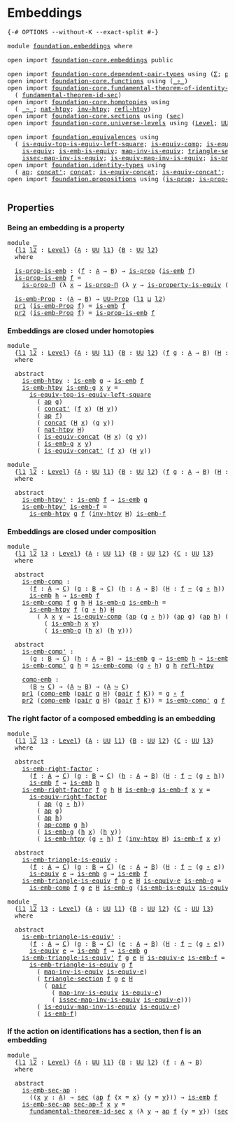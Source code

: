 # Embeddings

<pre class="Agda"><a id="23" class="Symbol">{-#</a> <a id="27" class="Keyword">OPTIONS</a> <a id="35" class="Pragma">--without-K</a> <a id="47" class="Pragma">--exact-split</a> <a id="61" class="Symbol">#-}</a>

<a id="66" class="Keyword">module</a> <a id="73" href="foundation.embeddings.html" class="Module">foundation.embeddings</a> <a id="95" class="Keyword">where</a>

<a id="102" class="Keyword">open</a> <a id="107" class="Keyword">import</a> <a id="114" href="foundation-core.embeddings.html" class="Module">foundation-core.embeddings</a> <a id="141" class="Keyword">public</a>

<a id="149" class="Keyword">open</a> <a id="154" class="Keyword">import</a> <a id="161" href="foundation-core.dependent-pair-types.html" class="Module">foundation-core.dependent-pair-types</a> <a id="198" class="Keyword">using</a> <a id="204" class="Symbol">(</a><a id="205" href="foundation-core.dependent-pair-types.html#502" class="Record">Σ</a><a id="206" class="Symbol">;</a> <a id="208" href="foundation-core.dependent-pair-types.html#575" class="InductiveConstructor">pair</a><a id="212" class="Symbol">;</a> <a id="214" href="foundation-core.dependent-pair-types.html#592" class="Field">pr1</a><a id="217" class="Symbol">;</a> <a id="219" href="foundation-core.dependent-pair-types.html#604" class="Field">pr2</a><a id="222" class="Symbol">)</a>
<a id="224" class="Keyword">open</a> <a id="229" class="Keyword">import</a> <a id="236" href="foundation-core.functions.html" class="Module">foundation-core.functions</a> <a id="262" class="Keyword">using</a> <a id="268" class="Symbol">(</a><a id="269" href="foundation-core.functions.html#407" class="Function Operator">_∘_</a><a id="272" class="Symbol">)</a>
<a id="274" class="Keyword">open</a> <a id="279" class="Keyword">import</a> <a id="286" href="foundation-core.fundamental-theorem-of-identity-types.html" class="Module">foundation-core.fundamental-theorem-of-identity-types</a> <a id="340" class="Keyword">using</a>
  <a id="348" class="Symbol">(</a> <a id="350" href="foundation-core.fundamental-theorem-of-identity-types.html#4029" class="Function">fundamental-theorem-id-sec</a><a id="376" class="Symbol">)</a>
<a id="378" class="Keyword">open</a> <a id="383" class="Keyword">import</a> <a id="390" href="foundation-core.homotopies.html" class="Module">foundation-core.homotopies</a> <a id="417" class="Keyword">using</a>
  <a id="425" class="Symbol">(</a> <a id="427" href="foundation-core.homotopies.html#467" class="Function Operator">_~_</a><a id="430" class="Symbol">;</a> <a id="432" href="foundation-core.homotopies.html#3430" class="Function">nat-htpy</a><a id="440" class="Symbol">;</a> <a id="442" href="foundation-core.homotopies.html#889" class="Function">inv-htpy</a><a id="450" class="Symbol">;</a> <a id="452" href="foundation-core.homotopies.html#632" class="Function">refl-htpy</a><a id="461" class="Symbol">)</a>
<a id="463" class="Keyword">open</a> <a id="468" class="Keyword">import</a> <a id="475" href="foundation-core.sections.html" class="Module">foundation-core.sections</a> <a id="500" class="Keyword">using</a> <a id="506" class="Symbol">(</a><a id="507" href="foundation-core.sections.html#521" class="Function">sec</a><a id="510" class="Symbol">)</a>
<a id="512" class="Keyword">open</a> <a id="517" class="Keyword">import</a> <a id="524" href="foundation-core.universe-levels.html" class="Module">foundation-core.universe-levels</a> <a id="556" class="Keyword">using</a> <a id="562" class="Symbol">(</a><a id="563" href="Agda.Primitive.html#597" class="Postulate">Level</a><a id="568" class="Symbol">;</a> <a id="570" href="foundation-core.universe-levels.html#222" class="Primitive">UU</a><a id="572" class="Symbol">;</a> <a id="574" href="Agda.Primitive.html#810" class="Primitive Operator">_⊔_</a><a id="577" class="Symbol">)</a>

<a id="580" class="Keyword">open</a> <a id="585" class="Keyword">import</a> <a id="592" href="foundation.equivalences.html" class="Module">foundation.equivalences</a> <a id="616" class="Keyword">using</a>
  <a id="624" class="Symbol">(</a> <a id="626" href="foundation-core.equivalences.html#14128" class="Function">is-equiv-top-is-equiv-left-square</a><a id="659" class="Symbol">;</a> <a id="661" href="foundation-core.equivalences.html#7183" class="Function">is-equiv-comp</a><a id="674" class="Symbol">;</a> <a id="676" href="foundation-core.equivalences.html#8856" class="Function">is-equiv-right-factor</a><a id="697" class="Symbol">;</a>
    <a id="703" href="foundation-core.equivalences.html#1542" class="Function">is-equiv</a><a id="711" class="Symbol">;</a> <a id="713" href="foundation-core.equivalences.html#15380" class="Function">is-emb-is-equiv</a><a id="728" class="Symbol">;</a> <a id="730" href="foundation-core.equivalences.html#4173" class="Function">map-inv-is-equiv</a><a id="746" class="Symbol">;</a> <a id="748" href="foundation-core.equivalences.html#6036" class="Function">triangle-section</a><a id="764" class="Symbol">;</a>
    <a id="770" href="foundation-core.equivalences.html#4251" class="Function">issec-map-inv-is-equiv</a><a id="792" class="Symbol">;</a> <a id="794" href="foundation-core.equivalences.html#4706" class="Function">is-equiv-map-inv-is-equiv</a><a id="819" class="Symbol">;</a> <a id="821" href="foundation.equivalences.html#13407" class="Function">is-property-is-equiv</a><a id="841" class="Symbol">)</a>
<a id="843" class="Keyword">open</a> <a id="848" class="Keyword">import</a> <a id="855" href="foundation.identity-types.html" class="Module">foundation.identity-types</a> <a id="881" class="Keyword">using</a>
  <a id="889" class="Symbol">(</a> <a id="891" href="foundation-core.identity-types.html#2853" class="Function">ap</a><a id="893" class="Symbol">;</a> <a id="895" href="foundation-core.identity-types.html#1384" class="Function">concat&#39;</a><a id="902" class="Symbol">;</a> <a id="904" href="foundation-core.identity-types.html#1302" class="Function">concat</a><a id="910" class="Symbol">;</a> <a id="912" href="foundation.identity-types.html#1705" class="Function">is-equiv-concat</a><a id="927" class="Symbol">;</a> <a id="929" href="foundation.identity-types.html#2476" class="Function">is-equiv-concat&#39;</a><a id="945" class="Symbol">;</a> <a id="947" href="foundation-core.identity-types.html#3117" class="Function">ap-comp</a><a id="954" class="Symbol">)</a>
<a id="956" class="Keyword">open</a> <a id="961" class="Keyword">import</a> <a id="968" href="foundation.propositions.html" class="Module">foundation.propositions</a> <a id="992" class="Keyword">using</a> <a id="998" class="Symbol">(</a><a id="999" href="foundation-core.propositions.html#1246" class="Function">is-prop</a><a id="1006" class="Symbol">;</a> <a id="1008" href="foundation.propositions.html#1492" class="Function">is-prop-Π</a><a id="1017" class="Symbol">;</a> <a id="1019" href="foundation-core.propositions.html#1322" class="Function">UU-Prop</a><a id="1026" class="Symbol">)</a>

</pre>
## Properties

### Being an embedding is a property

<pre class="Agda"><a id="1095" class="Keyword">module</a> <a id="1102" href="foundation.embeddings.html#1102" class="Module">_</a>
  <a id="1106" class="Symbol">{</a><a id="1107" href="foundation.embeddings.html#1107" class="Bound">l1</a> <a id="1110" href="foundation.embeddings.html#1110" class="Bound">l2</a> <a id="1113" class="Symbol">:</a> <a id="1115" href="Agda.Primitive.html#597" class="Postulate">Level</a><a id="1120" class="Symbol">}</a> <a id="1122" class="Symbol">{</a><a id="1123" href="foundation.embeddings.html#1123" class="Bound">A</a> <a id="1125" class="Symbol">:</a> <a id="1127" href="foundation-core.universe-levels.html#222" class="Primitive">UU</a> <a id="1130" href="foundation.embeddings.html#1107" class="Bound">l1</a><a id="1132" class="Symbol">}</a> <a id="1134" class="Symbol">{</a><a id="1135" href="foundation.embeddings.html#1135" class="Bound">B</a> <a id="1137" class="Symbol">:</a> <a id="1139" href="foundation-core.universe-levels.html#222" class="Primitive">UU</a> <a id="1142" href="foundation.embeddings.html#1110" class="Bound">l2</a><a id="1144" class="Symbol">}</a>
  <a id="1148" class="Keyword">where</a>
  
  <a id="1159" href="foundation.embeddings.html#1159" class="Function">is-prop-is-emb</a> <a id="1174" class="Symbol">:</a> <a id="1176" class="Symbol">(</a><a id="1177" href="foundation.embeddings.html#1177" class="Bound">f</a> <a id="1179" class="Symbol">:</a> <a id="1181" href="foundation.embeddings.html#1123" class="Bound">A</a> <a id="1183" class="Symbol">→</a> <a id="1185" href="foundation.embeddings.html#1135" class="Bound">B</a><a id="1186" class="Symbol">)</a> <a id="1188" class="Symbol">→</a> <a id="1190" href="foundation-core.propositions.html#1246" class="Function">is-prop</a> <a id="1198" class="Symbol">(</a><a id="1199" href="foundation-core.embeddings.html#980" class="Function">is-emb</a> <a id="1206" href="foundation.embeddings.html#1177" class="Bound">f</a><a id="1207" class="Symbol">)</a>
  <a id="1211" href="foundation.embeddings.html#1159" class="Function">is-prop-is-emb</a> <a id="1226" href="foundation.embeddings.html#1226" class="Bound">f</a> <a id="1228" class="Symbol">=</a>
    <a id="1234" href="foundation.propositions.html#1492" class="Function">is-prop-Π</a> <a id="1244" class="Symbol">(λ</a> <a id="1247" href="foundation.embeddings.html#1247" class="Bound">x</a> <a id="1249" class="Symbol">→</a> <a id="1251" href="foundation.propositions.html#1492" class="Function">is-prop-Π</a> <a id="1261" class="Symbol">(λ</a> <a id="1264" href="foundation.embeddings.html#1264" class="Bound">y</a> <a id="1266" class="Symbol">→</a> <a id="1268" href="foundation.equivalences.html#13407" class="Function">is-property-is-equiv</a> <a id="1289" class="Symbol">(</a><a id="1290" href="foundation-core.identity-types.html#2853" class="Function">ap</a> <a id="1293" href="foundation.embeddings.html#1226" class="Bound">f</a><a id="1294" class="Symbol">)))</a>

  <a id="1301" href="foundation.embeddings.html#1301" class="Function">is-emb-Prop</a> <a id="1313" class="Symbol">:</a> <a id="1315" class="Symbol">(</a><a id="1316" href="foundation.embeddings.html#1123" class="Bound">A</a> <a id="1318" class="Symbol">→</a> <a id="1320" href="foundation.embeddings.html#1135" class="Bound">B</a><a id="1321" class="Symbol">)</a> <a id="1323" class="Symbol">→</a> <a id="1325" href="foundation-core.propositions.html#1322" class="Function">UU-Prop</a> <a id="1333" class="Symbol">(</a><a id="1334" href="foundation.embeddings.html#1107" class="Bound">l1</a> <a id="1337" href="Agda.Primitive.html#810" class="Primitive Operator">⊔</a> <a id="1339" href="foundation.embeddings.html#1110" class="Bound">l2</a><a id="1341" class="Symbol">)</a>
  <a id="1345" href="foundation-core.dependent-pair-types.html#592" class="Field">pr1</a> <a id="1349" class="Symbol">(</a><a id="1350" href="foundation.embeddings.html#1301" class="Function">is-emb-Prop</a> <a id="1362" href="foundation.embeddings.html#1362" class="Bound">f</a><a id="1363" class="Symbol">)</a> <a id="1365" class="Symbol">=</a> <a id="1367" href="foundation-core.embeddings.html#980" class="Function">is-emb</a> <a id="1374" href="foundation.embeddings.html#1362" class="Bound">f</a>
  <a id="1378" href="foundation-core.dependent-pair-types.html#604" class="Field">pr2</a> <a id="1382" class="Symbol">(</a><a id="1383" href="foundation.embeddings.html#1301" class="Function">is-emb-Prop</a> <a id="1395" href="foundation.embeddings.html#1395" class="Bound">f</a><a id="1396" class="Symbol">)</a> <a id="1398" class="Symbol">=</a> <a id="1400" href="foundation.embeddings.html#1159" class="Function">is-prop-is-emb</a> <a id="1415" href="foundation.embeddings.html#1395" class="Bound">f</a>
</pre>
### Embeddings are closed under homotopies

<pre class="Agda"><a id="1474" class="Keyword">module</a> <a id="1481" href="foundation.embeddings.html#1481" class="Module">_</a>
  <a id="1485" class="Symbol">{</a><a id="1486" href="foundation.embeddings.html#1486" class="Bound">l1</a> <a id="1489" href="foundation.embeddings.html#1489" class="Bound">l2</a> <a id="1492" class="Symbol">:</a> <a id="1494" href="Agda.Primitive.html#597" class="Postulate">Level</a><a id="1499" class="Symbol">}</a> <a id="1501" class="Symbol">{</a><a id="1502" href="foundation.embeddings.html#1502" class="Bound">A</a> <a id="1504" class="Symbol">:</a> <a id="1506" href="foundation-core.universe-levels.html#222" class="Primitive">UU</a> <a id="1509" href="foundation.embeddings.html#1486" class="Bound">l1</a><a id="1511" class="Symbol">}</a> <a id="1513" class="Symbol">{</a><a id="1514" href="foundation.embeddings.html#1514" class="Bound">B</a> <a id="1516" class="Symbol">:</a> <a id="1518" href="foundation-core.universe-levels.html#222" class="Primitive">UU</a> <a id="1521" href="foundation.embeddings.html#1489" class="Bound">l2</a><a id="1523" class="Symbol">}</a> <a id="1525" class="Symbol">(</a><a id="1526" href="foundation.embeddings.html#1526" class="Bound">f</a> <a id="1528" href="foundation.embeddings.html#1528" class="Bound">g</a> <a id="1530" class="Symbol">:</a> <a id="1532" href="foundation.embeddings.html#1502" class="Bound">A</a> <a id="1534" class="Symbol">→</a> <a id="1536" href="foundation.embeddings.html#1514" class="Bound">B</a><a id="1537" class="Symbol">)</a> <a id="1539" class="Symbol">(</a><a id="1540" href="foundation.embeddings.html#1540" class="Bound">H</a> <a id="1542" class="Symbol">:</a> <a id="1544" href="foundation.embeddings.html#1526" class="Bound">f</a> <a id="1546" href="foundation-core.homotopies.html#467" class="Function Operator">~</a> <a id="1548" href="foundation.embeddings.html#1528" class="Bound">g</a><a id="1549" class="Symbol">)</a>
  <a id="1553" class="Keyword">where</a>

  <a id="1562" class="Keyword">abstract</a>
    <a id="1575" href="foundation.embeddings.html#1575" class="Function">is-emb-htpy</a> <a id="1587" class="Symbol">:</a> <a id="1589" href="foundation-core.embeddings.html#980" class="Function">is-emb</a> <a id="1596" href="foundation.embeddings.html#1528" class="Bound">g</a> <a id="1598" class="Symbol">→</a> <a id="1600" href="foundation-core.embeddings.html#980" class="Function">is-emb</a> <a id="1607" href="foundation.embeddings.html#1526" class="Bound">f</a>
    <a id="1613" href="foundation.embeddings.html#1575" class="Function">is-emb-htpy</a> <a id="1625" href="foundation.embeddings.html#1625" class="Bound">is-emb-g</a> <a id="1634" href="foundation.embeddings.html#1634" class="Bound">x</a> <a id="1636" href="foundation.embeddings.html#1636" class="Bound">y</a> <a id="1638" class="Symbol">=</a>
      <a id="1646" href="foundation-core.equivalences.html#14128" class="Function">is-equiv-top-is-equiv-left-square</a>
        <a id="1688" class="Symbol">(</a> <a id="1690" href="foundation-core.identity-types.html#2853" class="Function">ap</a> <a id="1693" href="foundation.embeddings.html#1528" class="Bound">g</a><a id="1694" class="Symbol">)</a>
        <a id="1704" class="Symbol">(</a> <a id="1706" href="foundation-core.identity-types.html#1384" class="Function">concat&#39;</a> <a id="1714" class="Symbol">(</a><a id="1715" href="foundation.embeddings.html#1526" class="Bound">f</a> <a id="1717" href="foundation.embeddings.html#1634" class="Bound">x</a><a id="1718" class="Symbol">)</a> <a id="1720" class="Symbol">(</a><a id="1721" href="foundation.embeddings.html#1540" class="Bound">H</a> <a id="1723" href="foundation.embeddings.html#1636" class="Bound">y</a><a id="1724" class="Symbol">))</a>
        <a id="1735" class="Symbol">(</a> <a id="1737" href="foundation-core.identity-types.html#2853" class="Function">ap</a> <a id="1740" href="foundation.embeddings.html#1526" class="Bound">f</a><a id="1741" class="Symbol">)</a>
        <a id="1751" class="Symbol">(</a> <a id="1753" href="foundation-core.identity-types.html#1302" class="Function">concat</a> <a id="1760" class="Symbol">(</a><a id="1761" href="foundation.embeddings.html#1540" class="Bound">H</a> <a id="1763" href="foundation.embeddings.html#1634" class="Bound">x</a><a id="1764" class="Symbol">)</a> <a id="1766" class="Symbol">(</a><a id="1767" href="foundation.embeddings.html#1528" class="Bound">g</a> <a id="1769" href="foundation.embeddings.html#1636" class="Bound">y</a><a id="1770" class="Symbol">))</a>
        <a id="1781" class="Symbol">(</a> <a id="1783" href="foundation-core.homotopies.html#3430" class="Function">nat-htpy</a> <a id="1792" href="foundation.embeddings.html#1540" class="Bound">H</a><a id="1793" class="Symbol">)</a>
        <a id="1803" class="Symbol">(</a> <a id="1805" href="foundation.identity-types.html#1705" class="Function">is-equiv-concat</a> <a id="1821" class="Symbol">(</a><a id="1822" href="foundation.embeddings.html#1540" class="Bound">H</a> <a id="1824" href="foundation.embeddings.html#1634" class="Bound">x</a><a id="1825" class="Symbol">)</a> <a id="1827" class="Symbol">(</a><a id="1828" href="foundation.embeddings.html#1528" class="Bound">g</a> <a id="1830" href="foundation.embeddings.html#1636" class="Bound">y</a><a id="1831" class="Symbol">))</a>
        <a id="1842" class="Symbol">(</a> <a id="1844" href="foundation.embeddings.html#1625" class="Bound">is-emb-g</a> <a id="1853" href="foundation.embeddings.html#1634" class="Bound">x</a> <a id="1855" href="foundation.embeddings.html#1636" class="Bound">y</a><a id="1856" class="Symbol">)</a>
        <a id="1866" class="Symbol">(</a> <a id="1868" href="foundation.identity-types.html#2476" class="Function">is-equiv-concat&#39;</a> <a id="1885" class="Symbol">(</a><a id="1886" href="foundation.embeddings.html#1526" class="Bound">f</a> <a id="1888" href="foundation.embeddings.html#1634" class="Bound">x</a><a id="1889" class="Symbol">)</a> <a id="1891" class="Symbol">(</a><a id="1892" href="foundation.embeddings.html#1540" class="Bound">H</a> <a id="1894" href="foundation.embeddings.html#1636" class="Bound">y</a><a id="1895" class="Symbol">))</a>

<a id="1899" class="Keyword">module</a> <a id="1906" href="foundation.embeddings.html#1906" class="Module">_</a>
  <a id="1910" class="Symbol">{</a><a id="1911" href="foundation.embeddings.html#1911" class="Bound">l1</a> <a id="1914" href="foundation.embeddings.html#1914" class="Bound">l2</a> <a id="1917" class="Symbol">:</a> <a id="1919" href="Agda.Primitive.html#597" class="Postulate">Level</a><a id="1924" class="Symbol">}</a> <a id="1926" class="Symbol">{</a><a id="1927" href="foundation.embeddings.html#1927" class="Bound">A</a> <a id="1929" class="Symbol">:</a> <a id="1931" href="foundation-core.universe-levels.html#222" class="Primitive">UU</a> <a id="1934" href="foundation.embeddings.html#1911" class="Bound">l1</a><a id="1936" class="Symbol">}</a> <a id="1938" class="Symbol">{</a><a id="1939" href="foundation.embeddings.html#1939" class="Bound">B</a> <a id="1941" class="Symbol">:</a> <a id="1943" href="foundation-core.universe-levels.html#222" class="Primitive">UU</a> <a id="1946" href="foundation.embeddings.html#1914" class="Bound">l2</a><a id="1948" class="Symbol">}</a> <a id="1950" class="Symbol">(</a><a id="1951" href="foundation.embeddings.html#1951" class="Bound">f</a> <a id="1953" href="foundation.embeddings.html#1953" class="Bound">g</a> <a id="1955" class="Symbol">:</a> <a id="1957" href="foundation.embeddings.html#1927" class="Bound">A</a> <a id="1959" class="Symbol">→</a> <a id="1961" href="foundation.embeddings.html#1939" class="Bound">B</a><a id="1962" class="Symbol">)</a> <a id="1964" class="Symbol">(</a><a id="1965" href="foundation.embeddings.html#1965" class="Bound">H</a> <a id="1967" class="Symbol">:</a> <a id="1969" href="foundation.embeddings.html#1951" class="Bound">f</a> <a id="1971" href="foundation-core.homotopies.html#467" class="Function Operator">~</a> <a id="1973" href="foundation.embeddings.html#1953" class="Bound">g</a><a id="1974" class="Symbol">)</a>
  <a id="1978" class="Keyword">where</a>
  
  <a id="1989" class="Keyword">abstract</a>
    <a id="2002" href="foundation.embeddings.html#2002" class="Function">is-emb-htpy&#39;</a> <a id="2015" class="Symbol">:</a> <a id="2017" href="foundation-core.embeddings.html#980" class="Function">is-emb</a> <a id="2024" href="foundation.embeddings.html#1951" class="Bound">f</a> <a id="2026" class="Symbol">→</a> <a id="2028" href="foundation-core.embeddings.html#980" class="Function">is-emb</a> <a id="2035" href="foundation.embeddings.html#1953" class="Bound">g</a>
    <a id="2041" href="foundation.embeddings.html#2002" class="Function">is-emb-htpy&#39;</a> <a id="2054" href="foundation.embeddings.html#2054" class="Bound">is-emb-f</a> <a id="2063" class="Symbol">=</a>
      <a id="2071" href="foundation.embeddings.html#1575" class="Function">is-emb-htpy</a> <a id="2083" href="foundation.embeddings.html#1953" class="Bound">g</a> <a id="2085" href="foundation.embeddings.html#1951" class="Bound">f</a> <a id="2087" class="Symbol">(</a><a id="2088" href="foundation-core.homotopies.html#889" class="Function">inv-htpy</a> <a id="2097" href="foundation.embeddings.html#1965" class="Bound">H</a><a id="2098" class="Symbol">)</a> <a id="2100" href="foundation.embeddings.html#2054" class="Bound">is-emb-f</a>
</pre>
### Embeddings are closed under composition

<pre class="Agda"><a id="2167" class="Keyword">module</a> <a id="2174" href="foundation.embeddings.html#2174" class="Module">_</a>
  <a id="2178" class="Symbol">{</a><a id="2179" href="foundation.embeddings.html#2179" class="Bound">l1</a> <a id="2182" href="foundation.embeddings.html#2182" class="Bound">l2</a> <a id="2185" href="foundation.embeddings.html#2185" class="Bound">l3</a> <a id="2188" class="Symbol">:</a> <a id="2190" href="Agda.Primitive.html#597" class="Postulate">Level</a><a id="2195" class="Symbol">}</a> <a id="2197" class="Symbol">{</a><a id="2198" href="foundation.embeddings.html#2198" class="Bound">A</a> <a id="2200" class="Symbol">:</a> <a id="2202" href="foundation-core.universe-levels.html#222" class="Primitive">UU</a> <a id="2205" href="foundation.embeddings.html#2179" class="Bound">l1</a><a id="2207" class="Symbol">}</a> <a id="2209" class="Symbol">{</a><a id="2210" href="foundation.embeddings.html#2210" class="Bound">B</a> <a id="2212" class="Symbol">:</a> <a id="2214" href="foundation-core.universe-levels.html#222" class="Primitive">UU</a> <a id="2217" href="foundation.embeddings.html#2182" class="Bound">l2</a><a id="2219" class="Symbol">}</a> <a id="2221" class="Symbol">{</a><a id="2222" href="foundation.embeddings.html#2222" class="Bound">C</a> <a id="2224" class="Symbol">:</a> <a id="2226" href="foundation-core.universe-levels.html#222" class="Primitive">UU</a> <a id="2229" href="foundation.embeddings.html#2185" class="Bound">l3</a><a id="2231" class="Symbol">}</a>
  <a id="2235" class="Keyword">where</a>

  <a id="2244" class="Keyword">abstract</a>
    <a id="2257" href="foundation.embeddings.html#2257" class="Function">is-emb-comp</a> <a id="2269" class="Symbol">:</a>
      <a id="2277" class="Symbol">(</a><a id="2278" href="foundation.embeddings.html#2278" class="Bound">f</a> <a id="2280" class="Symbol">:</a> <a id="2282" href="foundation.embeddings.html#2198" class="Bound">A</a> <a id="2284" class="Symbol">→</a> <a id="2286" href="foundation.embeddings.html#2222" class="Bound">C</a><a id="2287" class="Symbol">)</a> <a id="2289" class="Symbol">(</a><a id="2290" href="foundation.embeddings.html#2290" class="Bound">g</a> <a id="2292" class="Symbol">:</a> <a id="2294" href="foundation.embeddings.html#2210" class="Bound">B</a> <a id="2296" class="Symbol">→</a> <a id="2298" href="foundation.embeddings.html#2222" class="Bound">C</a><a id="2299" class="Symbol">)</a> <a id="2301" class="Symbol">(</a><a id="2302" href="foundation.embeddings.html#2302" class="Bound">h</a> <a id="2304" class="Symbol">:</a> <a id="2306" href="foundation.embeddings.html#2198" class="Bound">A</a> <a id="2308" class="Symbol">→</a> <a id="2310" href="foundation.embeddings.html#2210" class="Bound">B</a><a id="2311" class="Symbol">)</a> <a id="2313" class="Symbol">(</a><a id="2314" href="foundation.embeddings.html#2314" class="Bound">H</a> <a id="2316" class="Symbol">:</a> <a id="2318" href="foundation.embeddings.html#2278" class="Bound">f</a> <a id="2320" href="foundation-core.homotopies.html#467" class="Function Operator">~</a> <a id="2322" class="Symbol">(</a><a id="2323" href="foundation.embeddings.html#2290" class="Bound">g</a> <a id="2325" href="foundation-core.functions.html#407" class="Function Operator">∘</a> <a id="2327" href="foundation.embeddings.html#2302" class="Bound">h</a><a id="2328" class="Symbol">))</a> <a id="2331" class="Symbol">→</a> <a id="2333" href="foundation-core.embeddings.html#980" class="Function">is-emb</a> <a id="2340" href="foundation.embeddings.html#2290" class="Bound">g</a> <a id="2342" class="Symbol">→</a>
      <a id="2350" href="foundation-core.embeddings.html#980" class="Function">is-emb</a> <a id="2357" href="foundation.embeddings.html#2302" class="Bound">h</a> <a id="2359" class="Symbol">→</a> <a id="2361" href="foundation-core.embeddings.html#980" class="Function">is-emb</a> <a id="2368" href="foundation.embeddings.html#2278" class="Bound">f</a>
    <a id="2374" href="foundation.embeddings.html#2257" class="Function">is-emb-comp</a> <a id="2386" href="foundation.embeddings.html#2386" class="Bound">f</a> <a id="2388" href="foundation.embeddings.html#2388" class="Bound">g</a> <a id="2390" href="foundation.embeddings.html#2390" class="Bound">h</a> <a id="2392" href="foundation.embeddings.html#2392" class="Bound">H</a> <a id="2394" href="foundation.embeddings.html#2394" class="Bound">is-emb-g</a> <a id="2403" href="foundation.embeddings.html#2403" class="Bound">is-emb-h</a> <a id="2412" class="Symbol">=</a>
      <a id="2420" href="foundation.embeddings.html#1575" class="Function">is-emb-htpy</a> <a id="2432" href="foundation.embeddings.html#2386" class="Bound">f</a> <a id="2434" class="Symbol">(</a><a id="2435" href="foundation.embeddings.html#2388" class="Bound">g</a> <a id="2437" href="foundation-core.functions.html#407" class="Function Operator">∘</a> <a id="2439" href="foundation.embeddings.html#2390" class="Bound">h</a><a id="2440" class="Symbol">)</a> <a id="2442" href="foundation.embeddings.html#2392" class="Bound">H</a>
        <a id="2452" class="Symbol">(</a> <a id="2454" class="Symbol">λ</a> <a id="2456" href="foundation.embeddings.html#2456" class="Bound">x</a> <a id="2458" href="foundation.embeddings.html#2458" class="Bound">y</a> <a id="2460" class="Symbol">→</a> <a id="2462" href="foundation-core.equivalences.html#7183" class="Function">is-equiv-comp</a> <a id="2476" class="Symbol">(</a><a id="2477" href="foundation-core.identity-types.html#2853" class="Function">ap</a> <a id="2480" class="Symbol">(</a><a id="2481" href="foundation.embeddings.html#2388" class="Bound">g</a> <a id="2483" href="foundation-core.functions.html#407" class="Function Operator">∘</a> <a id="2485" href="foundation.embeddings.html#2390" class="Bound">h</a><a id="2486" class="Symbol">))</a> <a id="2489" class="Symbol">(</a><a id="2490" href="foundation-core.identity-types.html#2853" class="Function">ap</a> <a id="2493" href="foundation.embeddings.html#2388" class="Bound">g</a><a id="2494" class="Symbol">)</a> <a id="2496" class="Symbol">(</a><a id="2497" href="foundation-core.identity-types.html#2853" class="Function">ap</a> <a id="2500" href="foundation.embeddings.html#2390" class="Bound">h</a><a id="2501" class="Symbol">)</a> <a id="2503" class="Symbol">(</a><a id="2504" href="foundation-core.identity-types.html#3117" class="Function">ap-comp</a> <a id="2512" href="foundation.embeddings.html#2388" class="Bound">g</a> <a id="2514" href="foundation.embeddings.html#2390" class="Bound">h</a><a id="2515" class="Symbol">)</a>
          <a id="2527" class="Symbol">(</a> <a id="2529" href="foundation.embeddings.html#2403" class="Bound">is-emb-h</a> <a id="2538" href="foundation.embeddings.html#2456" class="Bound">x</a> <a id="2540" href="foundation.embeddings.html#2458" class="Bound">y</a><a id="2541" class="Symbol">)</a>
          <a id="2553" class="Symbol">(</a> <a id="2555" href="foundation.embeddings.html#2394" class="Bound">is-emb-g</a> <a id="2564" class="Symbol">(</a><a id="2565" href="foundation.embeddings.html#2390" class="Bound">h</a> <a id="2567" href="foundation.embeddings.html#2456" class="Bound">x</a><a id="2568" class="Symbol">)</a> <a id="2570" class="Symbol">(</a><a id="2571" href="foundation.embeddings.html#2390" class="Bound">h</a> <a id="2573" href="foundation.embeddings.html#2458" class="Bound">y</a><a id="2574" class="Symbol">)))</a>

  <a id="2581" class="Keyword">abstract</a>
    <a id="2594" href="foundation.embeddings.html#2594" class="Function">is-emb-comp&#39;</a> <a id="2607" class="Symbol">:</a>
      <a id="2615" class="Symbol">(</a><a id="2616" href="foundation.embeddings.html#2616" class="Bound">g</a> <a id="2618" class="Symbol">:</a> <a id="2620" href="foundation.embeddings.html#2210" class="Bound">B</a> <a id="2622" class="Symbol">→</a> <a id="2624" href="foundation.embeddings.html#2222" class="Bound">C</a><a id="2625" class="Symbol">)</a> <a id="2627" class="Symbol">(</a><a id="2628" href="foundation.embeddings.html#2628" class="Bound">h</a> <a id="2630" class="Symbol">:</a> <a id="2632" href="foundation.embeddings.html#2198" class="Bound">A</a> <a id="2634" class="Symbol">→</a> <a id="2636" href="foundation.embeddings.html#2210" class="Bound">B</a><a id="2637" class="Symbol">)</a> <a id="2639" class="Symbol">→</a> <a id="2641" href="foundation-core.embeddings.html#980" class="Function">is-emb</a> <a id="2648" href="foundation.embeddings.html#2616" class="Bound">g</a> <a id="2650" class="Symbol">→</a> <a id="2652" href="foundation-core.embeddings.html#980" class="Function">is-emb</a> <a id="2659" href="foundation.embeddings.html#2628" class="Bound">h</a> <a id="2661" class="Symbol">→</a> <a id="2663" href="foundation-core.embeddings.html#980" class="Function">is-emb</a> <a id="2670" class="Symbol">(</a><a id="2671" href="foundation.embeddings.html#2616" class="Bound">g</a> <a id="2673" href="foundation-core.functions.html#407" class="Function Operator">∘</a> <a id="2675" href="foundation.embeddings.html#2628" class="Bound">h</a><a id="2676" class="Symbol">)</a>
    <a id="2682" href="foundation.embeddings.html#2594" class="Function">is-emb-comp&#39;</a> <a id="2695" href="foundation.embeddings.html#2695" class="Bound">g</a> <a id="2697" href="foundation.embeddings.html#2697" class="Bound">h</a> <a id="2699" class="Symbol">=</a> <a id="2701" href="foundation.embeddings.html#2257" class="Function">is-emb-comp</a> <a id="2713" class="Symbol">(</a><a id="2714" href="foundation.embeddings.html#2695" class="Bound">g</a> <a id="2716" href="foundation-core.functions.html#407" class="Function Operator">∘</a> <a id="2718" href="foundation.embeddings.html#2697" class="Bound">h</a><a id="2719" class="Symbol">)</a> <a id="2721" href="foundation.embeddings.html#2695" class="Bound">g</a> <a id="2723" href="foundation.embeddings.html#2697" class="Bound">h</a> <a id="2725" href="foundation-core.homotopies.html#632" class="Function">refl-htpy</a>

    <a id="2740" href="foundation.embeddings.html#2740" class="Function">comp-emb</a> <a id="2749" class="Symbol">:</a>
      <a id="2757" class="Symbol">(</a><a id="2758" href="foundation.embeddings.html#2210" class="Bound">B</a> <a id="2760" href="foundation-core.embeddings.html#1062" class="Function Operator">↪</a> <a id="2762" href="foundation.embeddings.html#2222" class="Bound">C</a><a id="2763" class="Symbol">)</a> <a id="2765" class="Symbol">→</a> <a id="2767" class="Symbol">(</a><a id="2768" href="foundation.embeddings.html#2198" class="Bound">A</a> <a id="2770" href="foundation-core.embeddings.html#1062" class="Function Operator">↪</a> <a id="2772" href="foundation.embeddings.html#2210" class="Bound">B</a><a id="2773" class="Symbol">)</a> <a id="2775" class="Symbol">→</a> <a id="2777" class="Symbol">(</a><a id="2778" href="foundation.embeddings.html#2198" class="Bound">A</a> <a id="2780" href="foundation-core.embeddings.html#1062" class="Function Operator">↪</a> <a id="2782" href="foundation.embeddings.html#2222" class="Bound">C</a><a id="2783" class="Symbol">)</a>
    <a id="2789" href="foundation-core.dependent-pair-types.html#592" class="Field">pr1</a> <a id="2793" class="Symbol">(</a><a id="2794" href="foundation.embeddings.html#2740" class="Function">comp-emb</a> <a id="2803" class="Symbol">(</a><a id="2804" href="foundation-core.dependent-pair-types.html#575" class="InductiveConstructor">pair</a> <a id="2809" href="foundation.embeddings.html#2809" class="Bound">g</a> <a id="2811" href="foundation.embeddings.html#2811" class="Bound">H</a><a id="2812" class="Symbol">)</a> <a id="2814" class="Symbol">(</a><a id="2815" href="foundation-core.dependent-pair-types.html#575" class="InductiveConstructor">pair</a> <a id="2820" href="foundation.embeddings.html#2820" class="Bound">f</a> <a id="2822" href="foundation.embeddings.html#2822" class="Bound">K</a><a id="2823" class="Symbol">))</a> <a id="2826" class="Symbol">=</a> <a id="2828" href="foundation.embeddings.html#2809" class="Bound">g</a> <a id="2830" href="foundation-core.functions.html#407" class="Function Operator">∘</a> <a id="2832" href="foundation.embeddings.html#2820" class="Bound">f</a>
    <a id="2838" href="foundation-core.dependent-pair-types.html#604" class="Field">pr2</a> <a id="2842" class="Symbol">(</a><a id="2843" href="foundation.embeddings.html#2740" class="Function">comp-emb</a> <a id="2852" class="Symbol">(</a><a id="2853" href="foundation-core.dependent-pair-types.html#575" class="InductiveConstructor">pair</a> <a id="2858" href="foundation.embeddings.html#2858" class="Bound">g</a> <a id="2860" href="foundation.embeddings.html#2860" class="Bound">H</a><a id="2861" class="Symbol">)</a> <a id="2863" class="Symbol">(</a><a id="2864" href="foundation-core.dependent-pair-types.html#575" class="InductiveConstructor">pair</a> <a id="2869" href="foundation.embeddings.html#2869" class="Bound">f</a> <a id="2871" href="foundation.embeddings.html#2871" class="Bound">K</a><a id="2872" class="Symbol">))</a> <a id="2875" class="Symbol">=</a> <a id="2877" href="foundation.embeddings.html#2594" class="Function">is-emb-comp&#39;</a> <a id="2890" href="foundation.embeddings.html#2858" class="Bound">g</a> <a id="2892" href="foundation.embeddings.html#2869" class="Bound">f</a> <a id="2894" href="foundation.embeddings.html#2860" class="Bound">H</a> <a id="2896" href="foundation.embeddings.html#2871" class="Bound">K</a>
</pre>
### The right factor of a composed embedding is an embedding

<pre class="Agda"><a id="2973" class="Keyword">module</a> <a id="2980" href="foundation.embeddings.html#2980" class="Module">_</a>
  <a id="2984" class="Symbol">{</a><a id="2985" href="foundation.embeddings.html#2985" class="Bound">l1</a> <a id="2988" href="foundation.embeddings.html#2988" class="Bound">l2</a> <a id="2991" href="foundation.embeddings.html#2991" class="Bound">l3</a> <a id="2994" class="Symbol">:</a> <a id="2996" href="Agda.Primitive.html#597" class="Postulate">Level</a><a id="3001" class="Symbol">}</a> <a id="3003" class="Symbol">{</a><a id="3004" href="foundation.embeddings.html#3004" class="Bound">A</a> <a id="3006" class="Symbol">:</a> <a id="3008" href="foundation-core.universe-levels.html#222" class="Primitive">UU</a> <a id="3011" href="foundation.embeddings.html#2985" class="Bound">l1</a><a id="3013" class="Symbol">}</a> <a id="3015" class="Symbol">{</a><a id="3016" href="foundation.embeddings.html#3016" class="Bound">B</a> <a id="3018" class="Symbol">:</a> <a id="3020" href="foundation-core.universe-levels.html#222" class="Primitive">UU</a> <a id="3023" href="foundation.embeddings.html#2988" class="Bound">l2</a><a id="3025" class="Symbol">}</a> <a id="3027" class="Symbol">{</a><a id="3028" href="foundation.embeddings.html#3028" class="Bound">C</a> <a id="3030" class="Symbol">:</a> <a id="3032" href="foundation-core.universe-levels.html#222" class="Primitive">UU</a> <a id="3035" href="foundation.embeddings.html#2991" class="Bound">l3</a><a id="3037" class="Symbol">}</a>
  <a id="3041" class="Keyword">where</a>

  <a id="3050" class="Keyword">abstract</a>
    <a id="3063" href="foundation.embeddings.html#3063" class="Function">is-emb-right-factor</a> <a id="3083" class="Symbol">:</a>
      <a id="3091" class="Symbol">(</a><a id="3092" href="foundation.embeddings.html#3092" class="Bound">f</a> <a id="3094" class="Symbol">:</a> <a id="3096" href="foundation.embeddings.html#3004" class="Bound">A</a> <a id="3098" class="Symbol">→</a> <a id="3100" href="foundation.embeddings.html#3028" class="Bound">C</a><a id="3101" class="Symbol">)</a> <a id="3103" class="Symbol">(</a><a id="3104" href="foundation.embeddings.html#3104" class="Bound">g</a> <a id="3106" class="Symbol">:</a> <a id="3108" href="foundation.embeddings.html#3016" class="Bound">B</a> <a id="3110" class="Symbol">→</a> <a id="3112" href="foundation.embeddings.html#3028" class="Bound">C</a><a id="3113" class="Symbol">)</a> <a id="3115" class="Symbol">(</a><a id="3116" href="foundation.embeddings.html#3116" class="Bound">h</a> <a id="3118" class="Symbol">:</a> <a id="3120" href="foundation.embeddings.html#3004" class="Bound">A</a> <a id="3122" class="Symbol">→</a> <a id="3124" href="foundation.embeddings.html#3016" class="Bound">B</a><a id="3125" class="Symbol">)</a> <a id="3127" class="Symbol">(</a><a id="3128" href="foundation.embeddings.html#3128" class="Bound">H</a> <a id="3130" class="Symbol">:</a> <a id="3132" href="foundation.embeddings.html#3092" class="Bound">f</a> <a id="3134" href="foundation-core.homotopies.html#467" class="Function Operator">~</a> <a id="3136" class="Symbol">(</a><a id="3137" href="foundation.embeddings.html#3104" class="Bound">g</a> <a id="3139" href="foundation-core.functions.html#407" class="Function Operator">∘</a> <a id="3141" href="foundation.embeddings.html#3116" class="Bound">h</a><a id="3142" class="Symbol">))</a> <a id="3145" class="Symbol">→</a> <a id="3147" href="foundation-core.embeddings.html#980" class="Function">is-emb</a> <a id="3154" href="foundation.embeddings.html#3104" class="Bound">g</a> <a id="3156" class="Symbol">→</a>
      <a id="3164" href="foundation-core.embeddings.html#980" class="Function">is-emb</a> <a id="3171" href="foundation.embeddings.html#3092" class="Bound">f</a> <a id="3173" class="Symbol">→</a> <a id="3175" href="foundation-core.embeddings.html#980" class="Function">is-emb</a> <a id="3182" href="foundation.embeddings.html#3116" class="Bound">h</a>
    <a id="3188" href="foundation.embeddings.html#3063" class="Function">is-emb-right-factor</a> <a id="3208" href="foundation.embeddings.html#3208" class="Bound">f</a> <a id="3210" href="foundation.embeddings.html#3210" class="Bound">g</a> <a id="3212" href="foundation.embeddings.html#3212" class="Bound">h</a> <a id="3214" href="foundation.embeddings.html#3214" class="Bound">H</a> <a id="3216" href="foundation.embeddings.html#3216" class="Bound">is-emb-g</a> <a id="3225" href="foundation.embeddings.html#3225" class="Bound">is-emb-f</a> <a id="3234" href="foundation.embeddings.html#3234" class="Bound">x</a> <a id="3236" href="foundation.embeddings.html#3236" class="Bound">y</a> <a id="3238" class="Symbol">=</a>
      <a id="3246" href="foundation-core.equivalences.html#8856" class="Function">is-equiv-right-factor</a>
        <a id="3276" class="Symbol">(</a> <a id="3278" href="foundation-core.identity-types.html#2853" class="Function">ap</a> <a id="3281" class="Symbol">(</a><a id="3282" href="foundation.embeddings.html#3210" class="Bound">g</a> <a id="3284" href="foundation-core.functions.html#407" class="Function Operator">∘</a> <a id="3286" href="foundation.embeddings.html#3212" class="Bound">h</a><a id="3287" class="Symbol">))</a>
        <a id="3298" class="Symbol">(</a> <a id="3300" href="foundation-core.identity-types.html#2853" class="Function">ap</a> <a id="3303" href="foundation.embeddings.html#3210" class="Bound">g</a><a id="3304" class="Symbol">)</a>
        <a id="3314" class="Symbol">(</a> <a id="3316" href="foundation-core.identity-types.html#2853" class="Function">ap</a> <a id="3319" href="foundation.embeddings.html#3212" class="Bound">h</a><a id="3320" class="Symbol">)</a>
        <a id="3330" class="Symbol">(</a> <a id="3332" href="foundation-core.identity-types.html#3117" class="Function">ap-comp</a> <a id="3340" href="foundation.embeddings.html#3210" class="Bound">g</a> <a id="3342" href="foundation.embeddings.html#3212" class="Bound">h</a><a id="3343" class="Symbol">)</a>
        <a id="3353" class="Symbol">(</a> <a id="3355" href="foundation.embeddings.html#3216" class="Bound">is-emb-g</a> <a id="3364" class="Symbol">(</a><a id="3365" href="foundation.embeddings.html#3212" class="Bound">h</a> <a id="3367" href="foundation.embeddings.html#3234" class="Bound">x</a><a id="3368" class="Symbol">)</a> <a id="3370" class="Symbol">(</a><a id="3371" href="foundation.embeddings.html#3212" class="Bound">h</a> <a id="3373" href="foundation.embeddings.html#3236" class="Bound">y</a><a id="3374" class="Symbol">))</a>
        <a id="3385" class="Symbol">(</a> <a id="3387" href="foundation.embeddings.html#1575" class="Function">is-emb-htpy</a> <a id="3399" class="Symbol">(</a><a id="3400" href="foundation.embeddings.html#3210" class="Bound">g</a> <a id="3402" href="foundation-core.functions.html#407" class="Function Operator">∘</a> <a id="3404" href="foundation.embeddings.html#3212" class="Bound">h</a><a id="3405" class="Symbol">)</a> <a id="3407" href="foundation.embeddings.html#3208" class="Bound">f</a> <a id="3409" class="Symbol">(</a><a id="3410" href="foundation-core.homotopies.html#889" class="Function">inv-htpy</a> <a id="3419" href="foundation.embeddings.html#3214" class="Bound">H</a><a id="3420" class="Symbol">)</a> <a id="3422" href="foundation.embeddings.html#3225" class="Bound">is-emb-f</a> <a id="3431" href="foundation.embeddings.html#3234" class="Bound">x</a> <a id="3433" href="foundation.embeddings.html#3236" class="Bound">y</a><a id="3434" class="Symbol">)</a>

  <a id="3439" class="Keyword">abstract</a>
    <a id="3452" href="foundation.embeddings.html#3452" class="Function">is-emb-triangle-is-equiv</a> <a id="3477" class="Symbol">:</a>
      <a id="3485" class="Symbol">(</a><a id="3486" href="foundation.embeddings.html#3486" class="Bound">f</a> <a id="3488" class="Symbol">:</a> <a id="3490" href="foundation.embeddings.html#3004" class="Bound">A</a> <a id="3492" class="Symbol">→</a> <a id="3494" href="foundation.embeddings.html#3028" class="Bound">C</a><a id="3495" class="Symbol">)</a> <a id="3497" class="Symbol">(</a><a id="3498" href="foundation.embeddings.html#3498" class="Bound">g</a> <a id="3500" class="Symbol">:</a> <a id="3502" href="foundation.embeddings.html#3016" class="Bound">B</a> <a id="3504" class="Symbol">→</a> <a id="3506" href="foundation.embeddings.html#3028" class="Bound">C</a><a id="3507" class="Symbol">)</a> <a id="3509" class="Symbol">(</a><a id="3510" href="foundation.embeddings.html#3510" class="Bound">e</a> <a id="3512" class="Symbol">:</a> <a id="3514" href="foundation.embeddings.html#3004" class="Bound">A</a> <a id="3516" class="Symbol">→</a> <a id="3518" href="foundation.embeddings.html#3016" class="Bound">B</a><a id="3519" class="Symbol">)</a> <a id="3521" class="Symbol">(</a><a id="3522" href="foundation.embeddings.html#3522" class="Bound">H</a> <a id="3524" class="Symbol">:</a> <a id="3526" href="foundation.embeddings.html#3486" class="Bound">f</a> <a id="3528" href="foundation-core.homotopies.html#467" class="Function Operator">~</a> <a id="3530" class="Symbol">(</a><a id="3531" href="foundation.embeddings.html#3498" class="Bound">g</a> <a id="3533" href="foundation-core.functions.html#407" class="Function Operator">∘</a> <a id="3535" href="foundation.embeddings.html#3510" class="Bound">e</a><a id="3536" class="Symbol">))</a> <a id="3539" class="Symbol">→</a>
      <a id="3547" href="foundation-core.equivalences.html#1542" class="Function">is-equiv</a> <a id="3556" href="foundation.embeddings.html#3510" class="Bound">e</a> <a id="3558" class="Symbol">→</a> <a id="3560" href="foundation-core.embeddings.html#980" class="Function">is-emb</a> <a id="3567" href="foundation.embeddings.html#3498" class="Bound">g</a> <a id="3569" class="Symbol">→</a> <a id="3571" href="foundation-core.embeddings.html#980" class="Function">is-emb</a> <a id="3578" href="foundation.embeddings.html#3486" class="Bound">f</a>
    <a id="3584" href="foundation.embeddings.html#3452" class="Function">is-emb-triangle-is-equiv</a> <a id="3609" href="foundation.embeddings.html#3609" class="Bound">f</a> <a id="3611" href="foundation.embeddings.html#3611" class="Bound">g</a> <a id="3613" href="foundation.embeddings.html#3613" class="Bound">e</a> <a id="3615" href="foundation.embeddings.html#3615" class="Bound">H</a> <a id="3617" href="foundation.embeddings.html#3617" class="Bound">is-equiv-e</a> <a id="3628" href="foundation.embeddings.html#3628" class="Bound">is-emb-g</a> <a id="3637" class="Symbol">=</a>
      <a id="3645" href="foundation.embeddings.html#2257" class="Function">is-emb-comp</a> <a id="3657" href="foundation.embeddings.html#3609" class="Bound">f</a> <a id="3659" href="foundation.embeddings.html#3611" class="Bound">g</a> <a id="3661" href="foundation.embeddings.html#3613" class="Bound">e</a> <a id="3663" href="foundation.embeddings.html#3615" class="Bound">H</a> <a id="3665" href="foundation.embeddings.html#3628" class="Bound">is-emb-g</a> <a id="3674" class="Symbol">(</a><a id="3675" href="foundation-core.equivalences.html#15380" class="Function">is-emb-is-equiv</a> <a id="3691" href="foundation.embeddings.html#3617" class="Bound">is-equiv-e</a><a id="3701" class="Symbol">)</a>

<a id="3704" class="Keyword">module</a> <a id="3711" href="foundation.embeddings.html#3711" class="Module">_</a>
  <a id="3715" class="Symbol">{</a><a id="3716" href="foundation.embeddings.html#3716" class="Bound">l1</a> <a id="3719" href="foundation.embeddings.html#3719" class="Bound">l2</a> <a id="3722" href="foundation.embeddings.html#3722" class="Bound">l3</a> <a id="3725" class="Symbol">:</a> <a id="3727" href="Agda.Primitive.html#597" class="Postulate">Level</a><a id="3732" class="Symbol">}</a> <a id="3734" class="Symbol">{</a><a id="3735" href="foundation.embeddings.html#3735" class="Bound">A</a> <a id="3737" class="Symbol">:</a> <a id="3739" href="foundation-core.universe-levels.html#222" class="Primitive">UU</a> <a id="3742" href="foundation.embeddings.html#3716" class="Bound">l1</a><a id="3744" class="Symbol">}</a> <a id="3746" class="Symbol">{</a><a id="3747" href="foundation.embeddings.html#3747" class="Bound">B</a> <a id="3749" class="Symbol">:</a> <a id="3751" href="foundation-core.universe-levels.html#222" class="Primitive">UU</a> <a id="3754" href="foundation.embeddings.html#3719" class="Bound">l2</a><a id="3756" class="Symbol">}</a> <a id="3758" class="Symbol">{</a><a id="3759" href="foundation.embeddings.html#3759" class="Bound">C</a> <a id="3761" class="Symbol">:</a> <a id="3763" href="foundation-core.universe-levels.html#222" class="Primitive">UU</a> <a id="3766" href="foundation.embeddings.html#3722" class="Bound">l3</a><a id="3768" class="Symbol">}</a>
  <a id="3772" class="Keyword">where</a>

  <a id="3781" class="Keyword">abstract</a>
    <a id="3794" href="foundation.embeddings.html#3794" class="Function">is-emb-triangle-is-equiv&#39;</a> <a id="3820" class="Symbol">:</a>
      <a id="3828" class="Symbol">(</a><a id="3829" href="foundation.embeddings.html#3829" class="Bound">f</a> <a id="3831" class="Symbol">:</a> <a id="3833" href="foundation.embeddings.html#3735" class="Bound">A</a> <a id="3835" class="Symbol">→</a> <a id="3837" href="foundation.embeddings.html#3759" class="Bound">C</a><a id="3838" class="Symbol">)</a> <a id="3840" class="Symbol">(</a><a id="3841" href="foundation.embeddings.html#3841" class="Bound">g</a> <a id="3843" class="Symbol">:</a> <a id="3845" href="foundation.embeddings.html#3747" class="Bound">B</a> <a id="3847" class="Symbol">→</a> <a id="3849" href="foundation.embeddings.html#3759" class="Bound">C</a><a id="3850" class="Symbol">)</a> <a id="3852" class="Symbol">(</a><a id="3853" href="foundation.embeddings.html#3853" class="Bound">e</a> <a id="3855" class="Symbol">:</a> <a id="3857" href="foundation.embeddings.html#3735" class="Bound">A</a> <a id="3859" class="Symbol">→</a> <a id="3861" href="foundation.embeddings.html#3747" class="Bound">B</a><a id="3862" class="Symbol">)</a> <a id="3864" class="Symbol">(</a><a id="3865" href="foundation.embeddings.html#3865" class="Bound">H</a> <a id="3867" class="Symbol">:</a> <a id="3869" href="foundation.embeddings.html#3829" class="Bound">f</a> <a id="3871" href="foundation-core.homotopies.html#467" class="Function Operator">~</a> <a id="3873" class="Symbol">(</a><a id="3874" href="foundation.embeddings.html#3841" class="Bound">g</a> <a id="3876" href="foundation-core.functions.html#407" class="Function Operator">∘</a> <a id="3878" href="foundation.embeddings.html#3853" class="Bound">e</a><a id="3879" class="Symbol">))</a> <a id="3882" class="Symbol">→</a>
      <a id="3890" href="foundation-core.equivalences.html#1542" class="Function">is-equiv</a> <a id="3899" href="foundation.embeddings.html#3853" class="Bound">e</a> <a id="3901" class="Symbol">→</a> <a id="3903" href="foundation-core.embeddings.html#980" class="Function">is-emb</a> <a id="3910" href="foundation.embeddings.html#3829" class="Bound">f</a> <a id="3912" class="Symbol">→</a> <a id="3914" href="foundation-core.embeddings.html#980" class="Function">is-emb</a> <a id="3921" href="foundation.embeddings.html#3841" class="Bound">g</a>
    <a id="3927" href="foundation.embeddings.html#3794" class="Function">is-emb-triangle-is-equiv&#39;</a> <a id="3953" href="foundation.embeddings.html#3953" class="Bound">f</a> <a id="3955" href="foundation.embeddings.html#3955" class="Bound">g</a> <a id="3957" href="foundation.embeddings.html#3957" class="Bound">e</a> <a id="3959" href="foundation.embeddings.html#3959" class="Bound">H</a> <a id="3961" href="foundation.embeddings.html#3961" class="Bound">is-equiv-e</a> <a id="3972" href="foundation.embeddings.html#3972" class="Bound">is-emb-f</a> <a id="3981" class="Symbol">=</a>
      <a id="3989" href="foundation.embeddings.html#3452" class="Function">is-emb-triangle-is-equiv</a> <a id="4014" href="foundation.embeddings.html#3955" class="Bound">g</a> <a id="4016" href="foundation.embeddings.html#3953" class="Bound">f</a>
        <a id="4026" class="Symbol">(</a> <a id="4028" href="foundation-core.equivalences.html#4173" class="Function">map-inv-is-equiv</a> <a id="4045" href="foundation.embeddings.html#3961" class="Bound">is-equiv-e</a><a id="4055" class="Symbol">)</a>
        <a id="4065" class="Symbol">(</a> <a id="4067" href="foundation-core.equivalences.html#6036" class="Function">triangle-section</a> <a id="4084" href="foundation.embeddings.html#3953" class="Bound">f</a> <a id="4086" href="foundation.embeddings.html#3955" class="Bound">g</a> <a id="4088" href="foundation.embeddings.html#3957" class="Bound">e</a> <a id="4090" href="foundation.embeddings.html#3959" class="Bound">H</a>
          <a id="4102" class="Symbol">(</a> <a id="4104" href="foundation-core.dependent-pair-types.html#575" class="InductiveConstructor">pair</a>
            <a id="4121" class="Symbol">(</a> <a id="4123" href="foundation-core.equivalences.html#4173" class="Function">map-inv-is-equiv</a> <a id="4140" href="foundation.embeddings.html#3961" class="Bound">is-equiv-e</a><a id="4150" class="Symbol">)</a>
            <a id="4164" class="Symbol">(</a> <a id="4166" href="foundation-core.equivalences.html#4251" class="Function">issec-map-inv-is-equiv</a> <a id="4189" href="foundation.embeddings.html#3961" class="Bound">is-equiv-e</a><a id="4199" class="Symbol">)))</a>
        <a id="4211" class="Symbol">(</a> <a id="4213" href="foundation-core.equivalences.html#4706" class="Function">is-equiv-map-inv-is-equiv</a> <a id="4239" href="foundation.embeddings.html#3961" class="Bound">is-equiv-e</a><a id="4249" class="Symbol">)</a>
        <a id="4259" class="Symbol">(</a> <a id="4261" href="foundation.embeddings.html#3972" class="Bound">is-emb-f</a><a id="4269" class="Symbol">)</a>
</pre>
### If the action on identifications has a section, then f is an embedding

<pre class="Agda"><a id="4360" class="Keyword">module</a> <a id="4367" href="foundation.embeddings.html#4367" class="Module">_</a>
  <a id="4371" class="Symbol">{</a><a id="4372" href="foundation.embeddings.html#4372" class="Bound">l1</a> <a id="4375" href="foundation.embeddings.html#4375" class="Bound">l2</a> <a id="4378" class="Symbol">:</a> <a id="4380" href="Agda.Primitive.html#597" class="Postulate">Level</a><a id="4385" class="Symbol">}</a> <a id="4387" class="Symbol">{</a><a id="4388" href="foundation.embeddings.html#4388" class="Bound">A</a> <a id="4390" class="Symbol">:</a> <a id="4392" href="foundation-core.universe-levels.html#222" class="Primitive">UU</a> <a id="4395" href="foundation.embeddings.html#4372" class="Bound">l1</a><a id="4397" class="Symbol">}</a> <a id="4399" class="Symbol">{</a><a id="4400" href="foundation.embeddings.html#4400" class="Bound">B</a> <a id="4402" class="Symbol">:</a> <a id="4404" href="foundation-core.universe-levels.html#222" class="Primitive">UU</a> <a id="4407" href="foundation.embeddings.html#4375" class="Bound">l2</a><a id="4409" class="Symbol">}</a> <a id="4411" class="Symbol">(</a><a id="4412" href="foundation.embeddings.html#4412" class="Bound">f</a> <a id="4414" class="Symbol">:</a> <a id="4416" href="foundation.embeddings.html#4388" class="Bound">A</a> <a id="4418" class="Symbol">→</a> <a id="4420" href="foundation.embeddings.html#4400" class="Bound">B</a><a id="4421" class="Symbol">)</a>
  <a id="4425" class="Keyword">where</a>
  
  <a id="4436" class="Keyword">abstract</a>
    <a id="4449" href="foundation.embeddings.html#4449" class="Function">is-emb-sec-ap</a> <a id="4463" class="Symbol">:</a>
      <a id="4471" class="Symbol">((</a><a id="4473" href="foundation.embeddings.html#4473" class="Bound">x</a> <a id="4475" href="foundation.embeddings.html#4475" class="Bound">y</a> <a id="4477" class="Symbol">:</a> <a id="4479" href="foundation.embeddings.html#4388" class="Bound">A</a><a id="4480" class="Symbol">)</a> <a id="4482" class="Symbol">→</a> <a id="4484" href="foundation-core.sections.html#521" class="Function">sec</a> <a id="4488" class="Symbol">(</a><a id="4489" href="foundation-core.identity-types.html#2853" class="Function">ap</a> <a id="4492" href="foundation.embeddings.html#4412" class="Bound">f</a> <a id="4494" class="Symbol">{</a><a id="4495" class="Argument">x</a> <a id="4497" class="Symbol">=</a> <a id="4499" href="foundation.embeddings.html#4473" class="Bound">x</a><a id="4500" class="Symbol">}</a> <a id="4502" class="Symbol">{</a><a id="4503" class="Argument">y</a> <a id="4505" class="Symbol">=</a> <a id="4507" href="foundation.embeddings.html#4475" class="Bound">y</a><a id="4508" class="Symbol">}))</a> <a id="4512" class="Symbol">→</a> <a id="4514" href="foundation-core.embeddings.html#980" class="Function">is-emb</a> <a id="4521" href="foundation.embeddings.html#4412" class="Bound">f</a>
    <a id="4527" href="foundation.embeddings.html#4449" class="Function">is-emb-sec-ap</a> <a id="4541" href="foundation.embeddings.html#4541" class="Bound">sec-ap-f</a> <a id="4550" href="foundation.embeddings.html#4550" class="Bound">x</a> <a id="4552" href="foundation.embeddings.html#4552" class="Bound">y</a> <a id="4554" class="Symbol">=</a>
      <a id="4562" href="foundation-core.fundamental-theorem-of-identity-types.html#4029" class="Function">fundamental-theorem-id-sec</a> <a id="4589" href="foundation.embeddings.html#4550" class="Bound">x</a> <a id="4591" class="Symbol">(λ</a> <a id="4594" href="foundation.embeddings.html#4594" class="Bound">y</a> <a id="4596" class="Symbol">→</a> <a id="4598" href="foundation-core.identity-types.html#2853" class="Function">ap</a> <a id="4601" href="foundation.embeddings.html#4412" class="Bound">f</a> <a id="4603" class="Symbol">{</a><a id="4604" class="Argument">y</a> <a id="4606" class="Symbol">=</a> <a id="4608" href="foundation.embeddings.html#4594" class="Bound">y</a><a id="4609" class="Symbol">})</a> <a id="4612" class="Symbol">(</a><a id="4613" href="foundation.embeddings.html#4541" class="Bound">sec-ap-f</a> <a id="4622" href="foundation.embeddings.html#4550" class="Bound">x</a><a id="4623" class="Symbol">)</a> <a id="4625" href="foundation.embeddings.html#4552" class="Bound">y</a>
</pre>